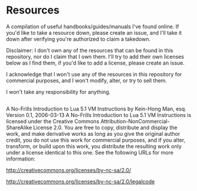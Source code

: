 # Resources
A compilation of useful handbooks/guides/manuals I've found online. If you'd like to take a resource down, please create an issue, and I'll take it down after verifying you're authorized to claim a takedown.

Disclaimer: I don't own any of the resources that can be found in this repository, nor do I claim that I own them. I'll try to add their own licenses below as I find them, if you'd like to add a license, please create an issue. 

I acknowledge that I won't use any of the resources in this repository for commercial purposes, and I won't modify, alter, or try to sell them.

I won't take any responsibility for anything.


##
A No-Frills Introduction to Lua 5.1 VM Instructions
  by Kein-Hong Man, esq. <khman AT users.sf.net>
  Version 0.1, 2006-03-13
A No-Frills Introduction to Lua 5.1 VM Instructions is licensed under the Creative Commons Attribution-NonCommercial-ShareAlike License 2.0. You are free to copy, distribute and display the work, and make derivative works as long as you give the original author credit, you do not use this work for commercial purposes, and if you alter, transform, or build upon this work, you distribute the resulting work only under a license identical to this one. See the following URLs for more information:

http://creativecommons.org/licenses/by-nc-sa/2.0/

http://creativecommons.org/licenses/by-nc-sa/2.0/legalcode
